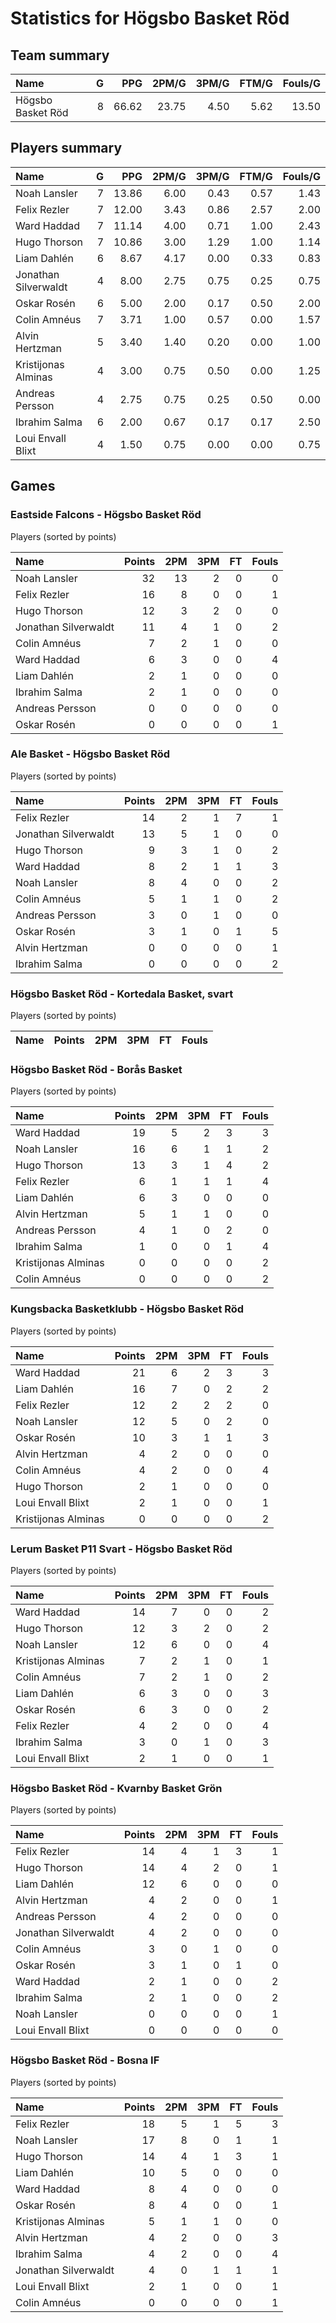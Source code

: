 # Statistics for Högsbo Basket Röd

## Team summary

| Name | G | PPG | 2PM/G | 3PM/G | FTM/G | Fouls/G |
|:-----|--:|----:|------:|------:|------:|--------:|
| Högsbo Basket Röd | 8 | 66.62 | 23.75 | 4.50 | 5.62 | 13.50 |

## Players summary

| Name | G | PPG | 2PM/G | 3PM/G | FTM/G | Fouls/G |
|:-----|--:|----:|------:|------:|------:|--------:|
| Noah Lansler | 7 | 13.86 | 6.00 | 0.43 | 0.57 | 1.43 |
| Felix Rezler | 7 | 12.00 | 3.43 | 0.86 | 2.57 | 2.00 |
| Ward Haddad | 7 | 11.14 | 4.00 | 0.71 | 1.00 | 2.43 |
| Hugo Thorson | 7 | 10.86 | 3.00 | 1.29 | 1.00 | 1.14 |
| Liam Dahlén | 6 | 8.67 | 4.17 | 0.00 | 0.33 | 0.83 |
| Jonathan Silverwaldt | 4 | 8.00 | 2.75 | 0.75 | 0.25 | 0.75 |
| Oskar Rosén | 6 | 5.00 | 2.00 | 0.17 | 0.50 | 2.00 |
| Colin Amnéus | 7 | 3.71 | 1.00 | 0.57 | 0.00 | 1.57 |
| Alvin Hertzman | 5 | 3.40 | 1.40 | 0.20 | 0.00 | 1.00 |
| Kristijonas Alminas | 4 | 3.00 | 0.75 | 0.50 | 0.00 | 1.25 |
| Andreas Persson | 4 | 2.75 | 0.75 | 0.25 | 0.50 | 0.00 |
| Ibrahim Salma | 6 | 2.00 | 0.67 | 0.17 | 0.17 | 2.50 |
| Loui Envall Blixt | 4 | 1.50 | 0.75 | 0.00 | 0.00 | 0.75 |

## Games

### Eastside Falcons - Högsbo Basket Röd

Players (sorted by points)

| Name | Points | 2PM | 3PM | FT | Fouls |
|:-----|-------:|----:|----:|---:|------:|
| Noah Lansler | 32 | 13 |  2 |  0 |  0 |
| Felix Rezler | 16 |  8 |  0 |  0 |  1 |
| Hugo Thorson | 12 |  3 |  2 |  0 |  0 |
| Jonathan Silverwaldt | 11 |  4 |  1 |  0 |  2 |
| Colin Amnéus |  7 |  2 |  1 |  0 |  0 |
| Ward Haddad |  6 |  3 |  0 |  0 |  4 |
| Liam Dahlén |  2 |  1 |  0 |  0 |  0 |
| Ibrahim Salma |  2 |  1 |  0 |  0 |  0 |
| Andreas Persson |  0 |  0 |  0 |  0 |  0 |
| Oskar Rosén |  0 |  0 |  0 |  0 |  1 |

### Ale Basket - Högsbo Basket Röd

Players (sorted by points)

| Name | Points | 2PM | 3PM | FT | Fouls |
|:-----|-------:|----:|----:|---:|------:|
| Felix Rezler | 14 |  2 |  1 |  7 |  1 |
| Jonathan Silverwaldt | 13 |  5 |  1 |  0 |  0 |
| Hugo Thorson |  9 |  3 |  1 |  0 |  2 |
| Ward Haddad |  8 |  2 |  1 |  1 |  3 |
| Noah Lansler |  8 |  4 |  0 |  0 |  2 |
| Colin Amnéus |  5 |  1 |  1 |  0 |  2 |
| Andreas Persson |  3 |  0 |  1 |  0 |  0 |
| Oskar Rosén |  3 |  1 |  0 |  1 |  5 |
| Alvin Hertzman |  0 |  0 |  0 |  0 |  1 |
| Ibrahim Salma |  0 |  0 |  0 |  0 |  2 |

### Högsbo Basket Röd - Kortedala Basket, svart

Players (sorted by points)

| Name | Points | 2PM | 3PM | FT | Fouls |
|:-----|-------:|----:|----:|---:|------:|

### Högsbo Basket Röd - Borås Basket

Players (sorted by points)

| Name | Points | 2PM | 3PM | FT | Fouls |
|:-----|-------:|----:|----:|---:|------:|
| Ward Haddad | 19 |  5 |  2 |  3 |  3 |
| Noah Lansler | 16 |  6 |  1 |  1 |  2 |
| Hugo Thorson | 13 |  3 |  1 |  4 |  2 |
| Felix Rezler |  6 |  1 |  1 |  1 |  4 |
| Liam Dahlén |  6 |  3 |  0 |  0 |  0 |
| Alvin Hertzman |  5 |  1 |  1 |  0 |  0 |
| Andreas Persson |  4 |  1 |  0 |  2 |  0 |
| Ibrahim Salma |  1 |  0 |  0 |  1 |  4 |
| Kristijonas Alminas |  0 |  0 |  0 |  0 |  2 |
| Colin Amnéus |  0 |  0 |  0 |  0 |  2 |

### Kungsbacka Basketklubb - Högsbo Basket Röd

Players (sorted by points)

| Name | Points | 2PM | 3PM | FT | Fouls |
|:-----|-------:|----:|----:|---:|------:|
| Ward Haddad | 21 |  6 |  2 |  3 |  3 |
| Liam Dahlén | 16 |  7 |  0 |  2 |  2 |
| Felix Rezler | 12 |  2 |  2 |  2 |  0 |
| Noah Lansler | 12 |  5 |  0 |  2 |  0 |
| Oskar Rosén | 10 |  3 |  1 |  1 |  3 |
| Alvin Hertzman |  4 |  2 |  0 |  0 |  0 |
| Colin Amnéus |  4 |  2 |  0 |  0 |  4 |
| Hugo Thorson |  2 |  1 |  0 |  0 |  0 |
| Loui Envall Blixt |  2 |  1 |  0 |  0 |  1 |
| Kristijonas Alminas |  0 |  0 |  0 |  0 |  2 |

### Lerum Basket P11 Svart - Högsbo Basket Röd

Players (sorted by points)

| Name | Points | 2PM | 3PM | FT | Fouls |
|:-----|-------:|----:|----:|---:|------:|
| Ward Haddad | 14 |  7 |  0 |  0 |  2 |
| Hugo Thorson | 12 |  3 |  2 |  0 |  2 |
| Noah Lansler | 12 |  6 |  0 |  0 |  4 |
| Kristijonas Alminas |  7 |  2 |  1 |  0 |  1 |
| Colin Amnéus |  7 |  2 |  1 |  0 |  2 |
| Liam Dahlén |  6 |  3 |  0 |  0 |  3 |
| Oskar Rosén |  6 |  3 |  0 |  0 |  2 |
| Felix Rezler |  4 |  2 |  0 |  0 |  4 |
| Ibrahim Salma |  3 |  0 |  1 |  0 |  3 |
| Loui Envall Blixt |  2 |  1 |  0 |  0 |  1 |

### Högsbo Basket Röd - Kvarnby Basket Grön

Players (sorted by points)

| Name | Points | 2PM | 3PM | FT | Fouls |
|:-----|-------:|----:|----:|---:|------:|
| Felix Rezler | 14 |  4 |  1 |  3 |  1 |
| Hugo Thorson | 14 |  4 |  2 |  0 |  1 |
| Liam Dahlén | 12 |  6 |  0 |  0 |  0 |
| Alvin Hertzman |  4 |  2 |  0 |  0 |  1 |
| Andreas Persson |  4 |  2 |  0 |  0 |  0 |
| Jonathan Silverwaldt |  4 |  2 |  0 |  0 |  0 |
| Colin Amnéus |  3 |  0 |  1 |  0 |  0 |
| Oskar Rosén |  3 |  1 |  0 |  1 |  0 |
| Ward Haddad |  2 |  1 |  0 |  0 |  2 |
| Ibrahim Salma |  2 |  1 |  0 |  0 |  2 |
| Noah Lansler |  0 |  0 |  0 |  0 |  1 |
| Loui Envall Blixt |  0 |  0 |  0 |  0 |  0 |

### Högsbo Basket Röd - Bosna IF

Players (sorted by points)

| Name | Points | 2PM | 3PM | FT | Fouls |
|:-----|-------:|----:|----:|---:|------:|
| Felix Rezler | 18 |  5 |  1 |  5 |  3 |
| Noah Lansler | 17 |  8 |  0 |  1 |  1 |
| Hugo Thorson | 14 |  4 |  1 |  3 |  1 |
| Liam Dahlén | 10 |  5 |  0 |  0 |  0 |
| Ward Haddad |  8 |  4 |  0 |  0 |  0 |
| Oskar Rosén |  8 |  4 |  0 |  0 |  1 |
| Kristijonas Alminas |  5 |  1 |  1 |  0 |  0 |
| Alvin Hertzman |  4 |  2 |  0 |  0 |  3 |
| Ibrahim Salma |  4 |  2 |  0 |  0 |  4 |
| Jonathan Silverwaldt |  4 |  0 |  1 |  1 |  1 |
| Loui Envall Blixt |  2 |  1 |  0 |  0 |  1 |
| Colin Amnéus |  0 |  0 |  0 |  0 |  1 |

